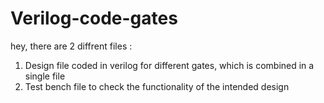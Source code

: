 # Verilog-code-gates
hey, there are 2 diffrent files :
1. Design file coded in verilog for different gates, which is combined in a single file
2. Test bench file to check the functionality of the intended design

